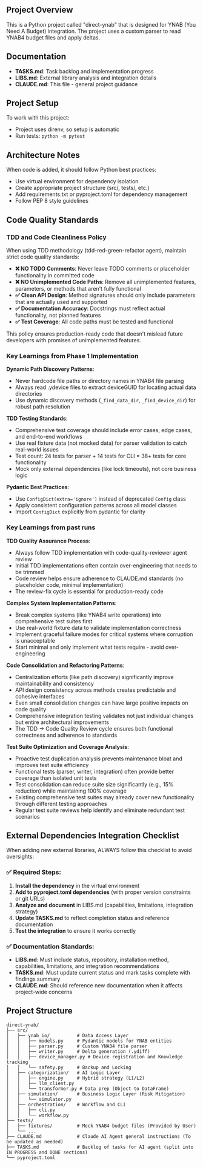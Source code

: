 ## Project Overview

This is a Python project called "direct-ynab" that is designed for YNAB (You Need A Budget) integration. The project uses a custom parser to read YNAB4 budget files and apply deltas.

## Documentation

- **TASKS.md**: Task backlog and implementation progress
- **LIBS.md**: External library analysis and integration details
- **CLAUDE.md**: This file - general project guidance

## Project Setup

To work with this project:
* Project uses direnv, so setup is automatic
* Run tests: `python -m pytest`
 
## Architecture Notes

When code is added, it should follow Python best practices:

- Use virtual environment for dependency isolation
- Create appropriate project structure (src/, tests/, etc.)
- Add requirements.txt or pyproject.toml for dependency management
- Follow PEP 8 style guidelines

## Code Quality Standards

### TDD and Code Cleanliness Policy
When using TDD methodology (tdd-red-green-refactor agent), maintain strict code quality standards:

- **❌ NO TODO Comments**: Never leave TODO comments or placeholder functionality in committed code
- **❌ NO Unimplemented Code Paths**: Remove all unimplemented features, parameters, or methods that aren't fully functional  
- **✅ Clean API Design**: Method signatures should only include parameters that are actually used and supported
- **✅ Documentation Accuracy**: Docstrings must reflect actual functionality, not planned features
- **✅ Test Coverage**: All code paths must be tested and functional

This policy ensures production-ready code that doesn't mislead future developers with promises of unimplemented features.

### Key Learnings from Phase 1 Implementation

**Dynamic Path Discovery Patterns**:
- Never hardcode file paths or directory names in YNAB4 file parsing
- Always read .ydevice files to extract deviceGUID for locating actual data directories
- Use dynamic discovery methods (`_find_data_dir`, `_find_device_dir`) for robust path resolution

**TDD Testing Standards**:
- Comprehensive test coverage should include error cases, edge cases, and end-to-end workflows
- Use real fixture data (not mocked data) for parser validation to catch real-world issues
- Test count: 24 tests for parser + 14 tests for CLI = 38+ tests for core functionality
- Mock only external dependencies (like lock timeouts), not core business logic

**Pydantic Best Practices**:
- Use `ConfigDict(extra='ignore')` instead of deprecated `Config` class
- Apply consistent configuration patterns across all model classes
- Import `ConfigDict` explicitly from pydantic for clarity

### Key Learnings from past runs

**TDD Quality Assurance Process**:
- Always follow TDD implementation with code-quality-reviewer agent review
- Initial TDD implementations often contain over-engineering that needs to be trimmed
- Code review helps ensure adherence to CLAUDE.md standards (no placeholder code, minimal implementation)
- The review-fix cycle is essential for production-ready code

**Complex System Implementation Patterns**:
- Break complex systems (like YNAB4 write operations) into comprehensive test suites first
- Use real-world fixture data to validate implementation correctness
- Implement graceful failure modes for critical systems where corruption is unacceptable
- Start minimal and only implement what tests require - avoid over-engineering

**Code Consolidation and Refactoring Patterns**:
- Centralization efforts (like path discovery) significantly improve maintainability and consistency
- API design consistency across methods creates predictable and cohesive interfaces
- Even small consolidation changes can have large positive impacts on code quality
- Comprehensive integration testing validates not just individual changes but entire architectural improvements
- The TDD → Code Quality Review cycle ensures both functional correctness and adherence to standards

**Test Suite Optimization and Coverage Analysis**:
- Proactive test duplication analysis prevents maintenance bloat and improves test suite efficiency
- Functional tests (parser, writer, integration) often provide better coverage than isolated unit tests
- Test consolidation can reduce suite size significantly (e.g., 15% reduction) while maintaining 100% coverage
- Existing comprehensive test suites may already cover new functionality through different testing approaches
- Regular test suite reviews help identify and eliminate redundant test scenarios

## External Dependencies Integration Checklist

When adding new external libraries, ALWAYS follow this checklist to avoid oversights:

### ✅ Required Steps:
1. **Install the dependency** in the virtual environment
2. **Add to pyproject.toml dependencies** (with proper version constraints or git URLs)
3. **Analyze and document** in LIBS.md (capabilities, limitations, integration strategy)
4. **Update TASKS.md** to reflect completion status and reference documentation
5. **Test the integration** to ensure it works correctly

### ✅ Documentation Standards:
- **LIBS.md**: Must include status, repository, installation method, capabilities, limitations, and integration recommendations
- **TASKS.md**: Must update current status and mark tasks complete with findings summary
- **CLAUDE.md**: Should reference new documentation when it affects project-wide concerns

## Project Structure
```
direct-ynab/
├── src/
│   ├── ynab_io/          # Data Access Layer
│   │   ├── models.py     # Pydantic models for YNAB entities
│   │   ├── parser.py     # Custom YNAB4 file parser
│   │   ├── writer.py     # Delta generation (.ydiff)
│   │   ├── device_manager.py # Device registration and Knowledge tracking
│   │   └── safety.py     # Backup and Locking
│   ├── categorization/   # AI Logic Layer
│   │   ├── engine.py     # Hybrid strategy (L1/L2)
│   │   ├── llm_client.py
│   │   └── transformer.py # Data prep (Object to DataFrame)
│   ├── simulation/       # Business Logic Layer (Risk Mitigation)
│   │   └── simulator.py
│   ├── orchestration/    # Workflow and CLI
│   │   ├── cli.py
│   │   └── workflow.py
├── tests/
│   ├── fixtures/         # Mock YNAB4 budget files (Provided by User)
│   └── ...
├── CLAUDE.md             # Claude AI Agent general instructions (To be updated as needed)
├── TASKS.md              # Backlog of tasks for AI agent (split into IN PROGRESS and DONE sections)
└── pyproject.toml
```
